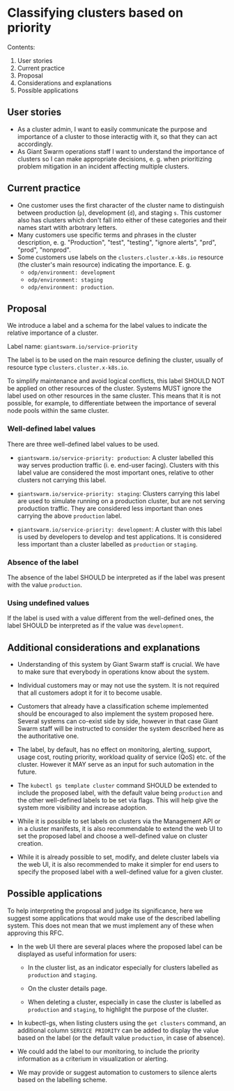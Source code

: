 # Classifying clusters based on priority

Contents:

1. User stories
2. Current practice
3. Proposal
4. Considerations and explanations
5. Possible applications

## User stories

- As a cluster admin, I want to easily communicate the purpose and importance of a cluster to those interactig with it, so that they can act accordingly.
- As Giant Swarm operations staff I want to understand the importance of clusters so I can make appropriate decisions, e. g. when prioritizing problem mitigation in an incident affecting multiple clusters.

## Current practice

- One customer uses the first character of the cluster name to distinguish between production (`p`), development (`d`), and staging `s`. This customer also has clusters which don't fall into either of these categories and their names start wtith arbotrary letters.
- Many customers use specific terms and phrases in the cluster description, e. g. "Production", "test", "testing", "ignore alerts", "prd", "prod", "nonprod".
- Some customers use labels on the `clusters.cluster.x-k8s.io` resource (the cluster's main resource) indicating the importance. E. g.
    - `odp/environment: development`
    - `odp/environment: staging`
    - `odp/environment: production`.

## Proposal

We introduce a label and a schema for the label values to indicate the relative importance of a cluster.

Label name: `giantswarm.io/service-priority`

The label is to be used on the main resource defining the cluster, usually of resource type `clusters.cluster.x-k8s.io`.

To simplify maintenance and avoid logical conflicts, this label SHOULD NOT be applied on other resources of the cluster. Systems MUST ignore the label used on other resources in the same cluster. This means that it is not possible, for example, to differentiate between the importance of several node pools within the same cluster.

### Well-defined label values

There are three well-defined label values to be used.

- `giantswarm.io/service-priority: production`: A cluster labelled this way serves production traffic (i. e. end-user facing). Clusters with this label value are considered the most important ones, relative to other clusters not carrying this label.

- `giantswarm.io/service-priority: staging`: Clusters carrying this label are used to simulate running on a production cluster, but are not serving production traffic. They are considered less important than ones carrying the above `production` label.

- `giantswarm.io/service-priority: development`: A cluster with this label is used by developers to develop and test applications. It is considered less important than a cluster labelled as `production` or `staging`.

### Absence of the label

The absence of the label SHOULD be interpreted as if the label was present with the value `production`.

### Using undefined values

If the label is used with a value different from the well-defined ones, the label SHOULD be interpreted as if the value was `development`.

## Additional considerations and explanations

- Understanding of this system by Giant Swarm staff is crucial. We have to make sure that everybody in operations know about the system.

- Individual customers may or may not use the system. It is not required that all customers adopt it for it to become usable.

- Customers that already have a classification scheme implemented should be encouraged to also implement the system proposed here. Several systems can co-exist side by side, however in that case Giant Swarm staff will be instructed to consider the system described here as the authoritative one.

- The label, by default, has no effect on monitoring, alerting, support, usage cost, routing priority, workload quality of service (QoS) etc. of the cluster. However it MAY serve as an input for such automation in the future.

- The `kubectl gs template cluster` command SHOULD be extended to include the proposed label, with the default value being `production` and the other well-defined labels to be set via flags. This will help give the system more visibility and increase adoption.

- While it is possible to set labels on clusters via the Management API or in a cluster manifests, it is also recommendable to extend the web UI to set the proposed label and choose a well-defined value on cluster creation.

- While it is already possible to set, modify, and delete cluster labels via the web UI, it is also recommended to make it simpler for end users to specify the proposed label with a well-defined value for a given cluster.

## Possible applications

To help interpreting the proposal and judge its significance, here we suggest some applications that would make use of the described labelling system. This does not mean that we must implement any of these when approving this RFC.

- In the web UI there are several places where the proposed label can be displayed as useful information for users:

    - In the cluster list, as an indicator especially for clusters labelled as `production` and `staging`.

    - On the cluster details page.

    - When deleting a cluster, especially in case the cluster is labelled as `production` and `staging`, to highlight the purpose of the cluster.

- In kubectl-gs, when listing clusters using the `get clusters` command, an additional column `SERVICE PRIORITY` can be added to display the value based on the label (or the default value `production`, in case of absence).

- We could add the label to our monitoring, to include the priority information as a criterium in visualization or alerting.

- We may provide or suggest automation to customers to silence alerts based on the labelling scheme.
